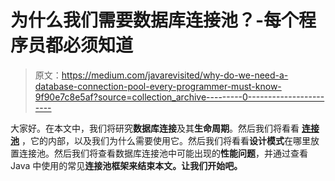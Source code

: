 # 为什么我们需要数据库连接池？-每个程序员都必须知道

> 原文：<https://medium.com/javarevisited/why-do-we-need-a-database-connection-pool-every-programmer-must-know-9f90e7c8e5af?source=collection_archive---------0----------------------->

大家好。在本文中，我们将研究**数据库连接**及其**生命周期**。然后我们将看看 [**连接池**](https://javarevisited.blogspot.com/2012/06/jdbc-database-connection-pool-in-spring.html) ，它的内部，以及我们为什么需要使用它。然后我们将看看**设计模式**在哪里放置连接池。然后我们将查看数据库连接池中可能出现的**性能问题**，并通过查看 Java 中使用的常见**连接池框架来结束本文。让我们开始吧。**